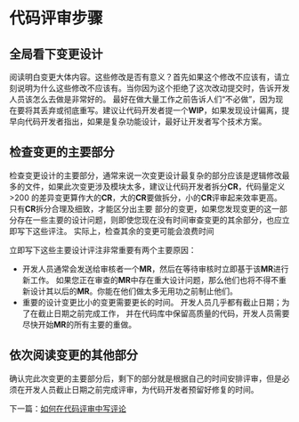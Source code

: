 # 代码评审步骤

## 全局看下变更设计

  阅读明白变更大体内容。这些修改是否有意义？首先如果这个修改不应该有，请立刻说明为什么这些修改不应该有。当你因为这个拒绝了这次改动提交时，告诉开发人员该怎么去做是非常好的。
最好在做大量工作之前告诉人们“不必做”，因为现在要将其丢弃或彻底重写。建议让代码开发者提一个**WIP**，如果发现设计偏离，提早向代码开发者指出，如果是复杂功能设计，最好让开发者写个技术方案。

## 检查变更的主要部分

  检查变更设计的主要部分，通常来说一次变更设计最复杂的部分应该是逻辑修改最多的文件，如果此次变更涉及模块太多，建议让代码开发者拆分**CR**，代码量定义 >200 的差异变更算作大的**CR**，大的**CR**要做拆分，小的**CR**评审起来效率更高。只有**CR**拆分合理及细致，才能区分出主要
部分的变更，如果您发现变更的这一部分存在一些主要的设计问题，则即使您现在没有时间审查变更的其余部分，也应立即写下这些评注。 实际上，检查其余的变更可能会浪费时间

立即写下这些主要设计评注非常重要有两个主要原因：

- 开发人员通常会发送给审核者一个**MR**，然后在等待审核时立即基于该**MR**进行新工作。 如果您正在审查的**MR**中存在重大设计问题，那么他们也将不得不重新设计其以后的**MR**。你能在他们做太多无用功之前制止他们。  
- 重要的设计变更比小的变更需要更长的时间。 开发人员几乎都有截止日期；为了在截止日期之前完成工作， 并在代码库中保留高质量的代码，开发人员需要尽快开始**MR**的所有主要的重做。
  
## 依次阅读变更的其他部分

  确认完此次变更的主要部分后，剩下的部分就是根据自己的时间安排评审，但是必须在开发人员截止日期之前完成评审，为代码开发者预留好修复的时间。

下一篇：[如何在代码评审中写评论](comments.md)
